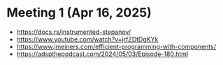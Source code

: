 # Meeting 1 (Apr 16, 2025)

* https://docs.rs/instrumented-stepanov/
* https://www.youtube.com/watch?v=jrfZDtDgKYk
* https://www.jmeiners.com/efficient-programming-with-components/
* https://adspthepodcast.com/2024/05/03/Episode-180.html
